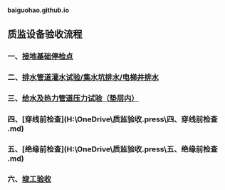 #### baiguohao.github.io    


## 质监设备验收流程  

### 一、[接地基础停检点](https://one.popexp.com/shebei/jcjd)



### 二、[排水管道灌水试验/集水坑排水/电梯井排水](H:\OneDrive\质监验收.press\二、排水管道灌水试验集水坑排水电梯井排水.md)  



### 三、[给水及热力管道压力试验（垫层内）](H:\OneDrive\质监验收.press\三、给水及热力管道压力试验（垫层内）.md)



### 四、[穿线前检查](H:\OneDrive\质监验收.press\四、穿线前检查  .md)  



### 五、[绝缘前检查](H:\OneDrive\质监验收.press\五、绝缘前检查 .md) 



### 六、[竣工验收](H:\OneDrive\质监验收.press\六、竣工验收.md)

